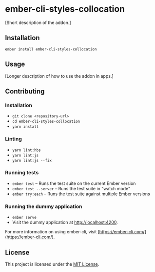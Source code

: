 ember-cli-styles-collocation
==============================================================================

[Short description of the addon.]

Installation
------------------------------------------------------------------------------

```
ember install ember-cli-styles-collocation
```


Usage
------------------------------------------------------------------------------

[Longer description of how to use the addon in apps.]


Contributing
------------------------------------------------------------------------------

### Installation

* `git clone <repository-url>`
* `cd ember-cli-styles-collocation`
* `yarn install`

### Linting

* `yarn lint:hbs`
* `yarn lint:js`
* `yarn lint:js --fix`

### Running tests

* `ember test` – Runs the test suite on the current Ember version
* `ember test --server` – Runs the test suite in "watch mode"
* `ember try:each` – Runs the test suite against multiple Ember versions

### Running the dummy application

* `ember serve`
* Visit the dummy application at [http://localhost:4200](http://localhost:4200).

For more information on using ember-cli, visit [https://ember-cli.com/](https://ember-cli.com/).

License
------------------------------------------------------------------------------

This project is licensed under the [MIT License](LICENSE.md).
